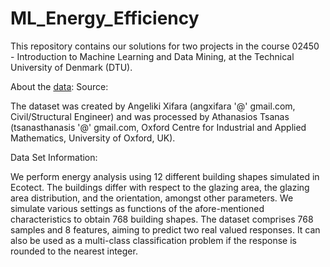 # ML_Energy_Efficiency

This repository contains our solutions for two projects in the course 02450 - Introduction to Machine Learning and Data Mining, at the Technical University of Denmark (DTU). <br/>

About the [data](https://www.kaggle.com/datasets/elikplim/eergy-efficiency-dataset):
Source:

The dataset was created by Angeliki Xifara (angxifara '@' gmail.com, Civil/Structural Engineer) and was processed by Athanasios Tsanas (tsanasthanasis '@' gmail.com, Oxford Centre for Industrial and Applied Mathematics, University of Oxford, UK).

Data Set Information:

We perform energy analysis using 12 different building shapes simulated in Ecotect. The buildings differ with respect to the glazing area, the glazing area distribution, and the orientation, amongst other parameters. We simulate various settings as functions of the afore-mentioned characteristics to obtain 768 building shapes. The dataset comprises 768 samples and 8 features, aiming to predict two real valued responses. It can also be used as a multi-class classification problem if the response is rounded to the nearest integer.


